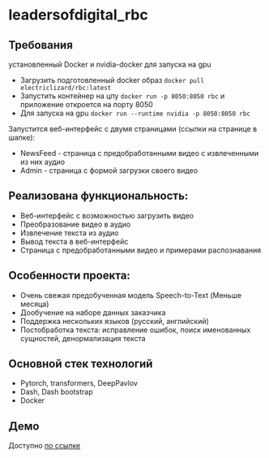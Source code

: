 # leadersofdigital_rbc

## Требования
установленный Docker и nvidia-docker для запуска на gpu

-    Загрузить подготовленный docker образ `docker pull electriclizard/rbc:latest`
-    Запустить контейнер на цпу `docker run -p 8050:8050 rbc` и приложение откроется на порту 8050
-    Для запуска на gpu `docker run --runtime nvidia -p 8050:8050 rbc`

Запустится веб-интерфейс с двумя страницами (ссылки на странице в шапке):
-    NewsFeed - страница с предобработанными видео с извлеченными из них аудио
-    Admin - страница с формой загрузки своего видео


## Реализована функциональность:
-    Веб-интерфейс с возможностью загрузить видео
-    Преобразование видео в аудио 
-    Извлечение текста из аудио
-    Вывод текста в веб-интерфейс
-    Страница с предобработанными видео и примерами распознавания

## Особенности проекта:
-    Очень свежая предобученная модель Speech-to-Text (Меньше месяца)
-    Дообучение на наборе данных заказчика
-    Поддержка нескольких языков (русский, английский)
-    Постобработка текста: исправление ошибок, поиск именованных сущностей, денормализация текста

## Основной стек технологий
-    Pytorch, transformers, DeepPavlov
-    Dash, Dash bootstrap
-    Docker

## Демо
Доступно [по ссылке](http://89.248.193.164:8050/admin)
